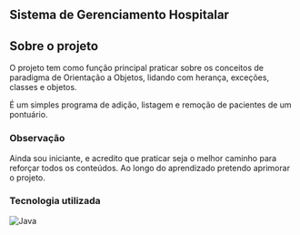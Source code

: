 ## Sistema de Gerenciamento Hospitalar


## Sobre o projeto
O projeto tem como função principal praticar sobre os conceitos de paradigma de Orientação a Objetos, lidando com herança, exceções, classes e objetos. 

É um simples programa de adição, listagem e remoção de pacientes de um pontuário. 


### Observação
Ainda sou iniciante, e acredito que praticar seja o melhor caminho para reforçar todos os conteúdos. Ao longo do aprendizado pretendo aprimorar o projeto.


### Tecnologia utilizada
![Java](https://img.shields.io/badge/Java-000?style=for-the-badge&logo=java&logoColor=white)

